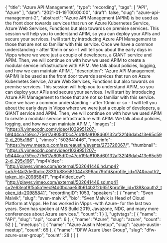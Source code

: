 {
  "title": "Azure API Management",
  "type": "recording",
  "tags": [
    "API",
    "Azure"
  ],
  "date": "2021-01-19T00:00:00",
  "draft": false,
  "slug": "azure-api-management-2",
  "abstract": "Azure API Management (APIM) is be used as the front door towards services that run on Azure Kubernetes Service, Azure Web Services, Functions but also towards on premise services. This session will help you to understand APIM, so you can deploy your APIs and secure your services. I will start by introducing Azure API Management to those that are not so familiar with this service. Once we have a common understanding - after 10min or so - I will tell you about the early days in Vipps where we were just a couple of developers, a GIANT service and APIM. Then, we will continue on with how we used APIM to create a modular service infrastructure with APIM. We talk about policies, logging, and how we can maintain APIM.",
  "description": "Azure API Management (APIM) is be used as the front door towards services that run on Azure Kubernetes Service, Azure Web Services, Functions but also towards on premise services. This session will help you to understand APIM, so you can deploy your APIs and secure your services. I will start by introducing Azure API Management to those that are not so familiar with this service. Once we have a common understanding - after 10min or so - I will tell you about the early days in Vipps where we were just a couple of developers, a GIANT service and APIM. Then, we will continue on with how we used APIM to create a modular service infrastructure with APIM. We talk about policies, logging, and how we can maintain APIM.",
  "images": [
    "https://i.vimeocdn.com/video/1039951207-b9444ca759cc775617a805df0c47cb19fa8108d60132af32f46dab413e65c592-d_295x166"
  ],
  "vimeo": "502641446",
  "moreinfo": "https://www.meetup.com/azureaustin/events/273726067/",
  "thumbnail": "https://i.vimeocdn.com/video/1039951207-b9444ca759cc775617a805df0c47cb19fa8108d60132af32f46dab413e65c592-d_295x166",
  "mp4Video": "http://player.vimeo.com/external/502641446.hd.mp4?s=57ef4d2de0bdcc283ffb88e581044c396ac79bfd&profile_id=174&oauth2_token_id=20985841",
  "mp4VideoLow": "http://player.vimeo.com/external/502641446.sd.mp4?s=2e63eaf8f5a5a1eec94d0bcaae53b614b3f2b651&profile_id=139&oauth2_token_id=20985841",
  "recordingID": 1053,
  "speakers": [
    {
      "name": "Sven Malvik",
      "slug": "sven-malvik",
      "bio": "Sven Malvik is Head of Cloud Platform at Vipps. He has worked in Vipps -with Azure- for the last two years. Sven has spoken at MS Build 2019, Javazone, NDC, and many more conferences about Azure services.",
      "count": 1
    }
  ],
  "ugtvtags": [
    {
      "name": "API",
      "slug": "api",
      "count": 6
    },
    {
      "name": "Azure",
      "slug": "azure",
      "count": 52
    }
  ],
  "meetups": [
    {
      "name": "Azure Austin Meetup",
      "slug": "azure-austin-meetup",
      "count": 65
    },
    {
      "name": "DFW Azure User Group",
      "slug": "dfw-azure-user-group",
      "count": 28
    }
  ]
}